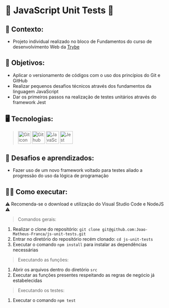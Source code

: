 # 🧪 JavaScript Unit Tests 🧪 #
## 📝 Contexto: 
* Projeto individual realizado no bloco de Fundamentos do curso de desenvolvimento Web da
<a href="https://www.betrybe.com/">Trybe</a>
## 🎯 Objetivos: 
* Aplicar o versionamento de códigos com o uso dos princípios do Git e GitHub 
* Realizar pequenos desafios técnicos através dos fundamentos da linguagem JavaScript
* Dar os primeiros passos na realização de testes unitários através do framework Jest
## 🖥️ Tecnologias:
> <img src="https://cdn.jsdelivr.net/gh/devicons/devicon/icons/git/git-original.svg" height=40 alt="Git icon"/>
> <img src="https://cdn.jsdelivr.net/gh/devicons/devicon/icons/github/github-original.svg" height=40 alt="Github icon"/>
> <img src="https://cdn.jsdelivr.net/gh/devicons/devicon/icons/javascript/javascript-original.svg" height=40 alt="JavaScript icon"/>
> <img src="https://cdn.jsdelivr.net/gh/devicons/devicon/icons/jest/jest-plain.svg" height=40 alt="Jest icon"/>
## 🧠 Desafios e aprendizados:
* Fazer uso de um novo framework voltado para testes aliado a progressão do uso da lógica de programação
## 👨‍💻 Como executar: 
⚠️ Recomenda-se o download e utilização do Visual Studio Code e NodeJS ⚠️
> Comandos gerais:
1. Realizar o clone do repositório: ``` git clone git@github.com:Joao-Matheus-Franca/js-unit-tests.git ```
2. Entrar no diretório do repositório recém clonado: ``` cd js-unit-tests ``` 
3. Executar o comando ``` npm install ``` para instalar as dependências necessárias
> Executando as funções:
1. Abrir os arquivos dentro do diretório ``` src ``` 
2. Executar as funções presentes respeitando as regras de negócio já estabelecidas
> Executando os testes:
1. Executar o comando ``` npm test ```
